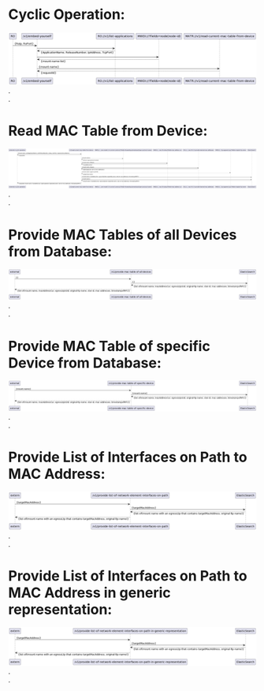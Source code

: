 # Cyclic Operation:  
![forwardingCyclicOperation](./00x_forwardingCyclicOperation.png)  
.  
.  

# Read MAC Table from Device:  
![forwardingReadCurrentMacTableFromDevice](./02x_forwardingReadCurrentMacTableFromDevice.png)  
.  
.  

# Provide MAC Tables of all Devices from Database:  
![forwardingProvideMacTableOfAllDevices](./03x_forwardingProvideMacTableOfAllDevices.png)  
.  
.  

# Provide MAC Table of specific Device from Database:  
![forwardingProvideMacTableOfSpecificDevice](./04x_forwardingProvideMacTableOfSpecificDevice.png)  
.  
.  

# Provide List of Interfaces on Path to MAC Address:  
![forwardingProvideListOfNetworkElementInterfacesOnPath](./05x_forwardingProvideListOfNetworkElementInterfacesOnPath.png)  
.  
.  

# Provide List of Interfaces on Path to MAC Address in generic representation:  
![forwardingProvideListOfNetworkElementInterfacesOnPathInGeneric](./06x_forwardingProvideListOfNetworkElementInterfacesOnPathInGeneric.png)  
.  
.  
